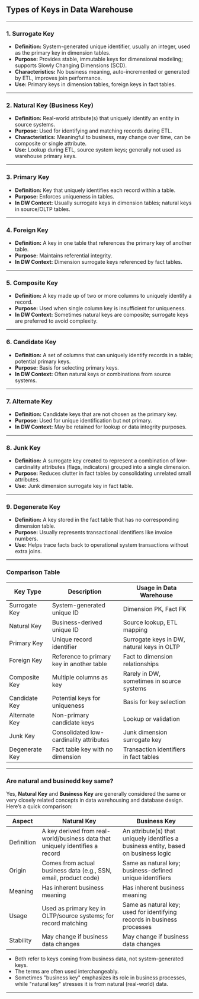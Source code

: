 ## **Types of Keys in Data Warehouse**

---

### **1. Surrogate Key**

* **Definition:** System-generated unique identifier, usually an integer, used as the primary key in dimension tables.
* **Purpose:** Provides stable, immutable keys for dimensional modeling; supports Slowly Changing Dimensions (SCD).
* **Characteristics:** No business meaning, auto-incremented or generated by ETL, improves join performance.
* **Use:** Primary keys in dimension tables, foreign keys in fact tables.

---

### **2. Natural Key (Business Key)**

* **Definition:** Real-world attribute(s) that uniquely identify an entity in source systems.
* **Purpose:** Used for identifying and matching records during ETL.
* **Characteristics:** Meaningful to business, may change over time, can be composite or single attribute.
* **Use:** Lookup during ETL, source system keys; generally not used as warehouse primary keys.

---

### **3. Primary Key**

* **Definition:** Key that uniquely identifies each record within a table.
* **Purpose:** Enforces uniqueness in tables.
* **In DW Context:** Usually surrogate keys in dimension tables; natural keys in source/OLTP tables.

---

### **4. Foreign Key**

* **Definition:** A key in one table that references the primary key of another table.
* **Purpose:** Maintains referential integrity.
* **In DW Context:** Dimension surrogate keys referenced by fact tables.

---

### **5. Composite Key**

* **Definition:** A key made up of two or more columns to uniquely identify a record.
* **Purpose:** Used when single column key is insufficient for uniqueness.
* **In DW Context:** Sometimes natural keys are composite; surrogate keys are preferred to avoid complexity.

---

### **6. Candidate Key**

* **Definition:** A set of columns that can uniquely identify records in a table; potential primary keys.
* **Purpose:** Basis for selecting primary keys.
* **In DW Context:** Often natural keys or combinations from source systems.

---

### **7. Alternate Key**

* **Definition:** Candidate keys that are not chosen as the primary key.
* **Purpose:** Used for unique identification but not primary.
* **In DW Context:** May be retained for lookup or data integrity purposes.

---

### **8. Junk Key**

* **Definition:** A surrogate key created to represent a combination of low-cardinality attributes (flags, indicators) grouped into a single dimension.
* **Purpose:** Reduces clutter in fact tables by consolidating unrelated small attributes.
* **Use:** Junk dimension surrogate key in fact table.

---

### **9. Degenerate Key**

* **Definition:** A key stored in the fact table that has no corresponding dimension table.
* **Purpose:** Usually represents transactional identifiers like invoice numbers.
* **Use:** Helps trace facts back to operational system transactions without extra joins.

---

### **Comparison Table**

| Key Type       | Description                               | Usage in Data Warehouse                    |
| -------------- | ----------------------------------------- | ------------------------------------------ |
| Surrogate Key  | System-generated unique ID                | Dimension PK, Fact FK                      |
| Natural Key    | Business-derived unique ID                | Source lookup, ETL mapping                 |
| Primary Key    | Unique record identifier                  | Surrogate keys in DW, natural keys in OLTP |
| Foreign Key    | Reference to primary key in another table | Fact to dimension relationships            |
| Composite Key  | Multiple columns as key                   | Rarely in DW, sometimes in source systems  |
| Candidate Key  | Potential keys for uniqueness             | Basis for key selection                    |
| Alternate Key  | Non-primary candidate keys                | Lookup or validation                       |
| Junk Key       | Consolidated low-cardinality attributes   | Junk dimension surrogate key               |
| Degenerate Key | Fact table key with no dimension          | Transaction identifiers in fact tables     |

---

### **Are natural and businedd key same?**

Yes, **Natural Key** and **Business Key** are generally considered the same or very closely related concepts in data warehousing and database design. Here’s a quick comparison:

| Aspect     | Natural Key                                                                   | Business Key                                                                        |
| ---------- | ----------------------------------------------------------------------------- | ----------------------------------------------------------------------------------- |
| Definition | A key derived from real-world/business data that uniquely identifies a record | An attribute(s) that uniquely identifies a business entity, based on business logic |
| Origin     | Comes from actual business data (e.g., SSN, email, product code)              | Same as natural key; business-defined unique identifiers                            |
| Meaning    | Has inherent business meaning                                                 | Has inherent business meaning                                                       |
| Usage      | Used as primary key in OLTP/source systems; for record matching               | Same as natural key; used for identifying records in business processes             |
| Stability  | May change if business data changes                                           | May change if business data changes                                                 |


* Both refer to keys coming from business data, not system-generated keys.
* The terms are often used interchangeably.
* Sometimes "business key" emphasizes its role in business processes, while "natural key" stresses it is from natural (real-world) data.

---